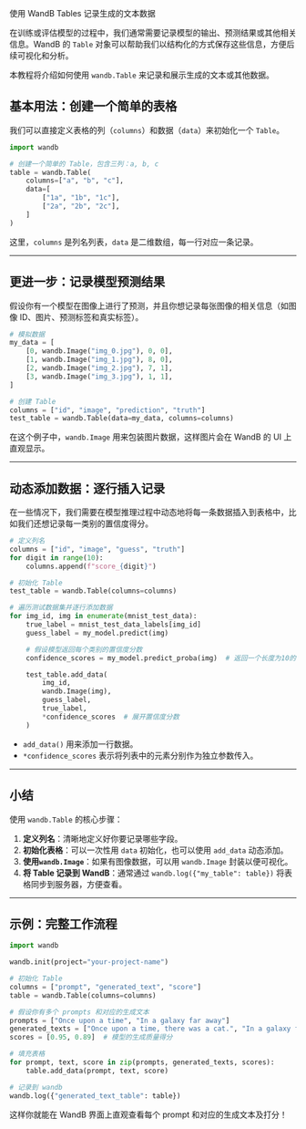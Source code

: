 使用 WandB Tables 记录生成的文本数据

在训练或评估模型的过程中，我们通常需要记录模型的输出、预测结果或其他相关信息。WandB 的 `Table` 对象可以帮助我们以结构化的方式保存这些信息，方便后续可视化和分析。

本教程将介绍如何使用 `wandb.Table` 来记录和展示生成的文本或其他数据。

## 基本用法：创建一个简单的表格

我们可以直接定义表格的列（`columns`）和数据（`data`）来初始化一个 `Table`。

```python
import wandb

# 创建一个简单的 Table，包含三列：a, b, c
table = wandb.Table(
    columns=["a", "b", "c"],
    data=[
        ["1a", "1b", "1c"],
        ["2a", "2b", "2c"],
    ]
)
```

这里，`columns` 是列名列表，`data` 是二维数组，每一行对应一条记录。

------

## 更进一步：记录模型预测结果

假设你有一个模型在图像上进行了预测，并且你想记录每张图像的相关信息（如图像 ID、图片、预测标签和真实标签）。

```python
# 模拟数据
my_data = [
    [0, wandb.Image("img_0.jpg"), 0, 0],
    [1, wandb.Image("img_1.jpg"), 8, 0],
    [2, wandb.Image("img_2.jpg"), 7, 1],
    [3, wandb.Image("img_3.jpg"), 1, 1],
]

# 创建 Table
columns = ["id", "image", "prediction", "truth"]
test_table = wandb.Table(data=my_data, columns=columns)
```

在这个例子中，`wandb.Image` 用来包装图片数据，这样图片会在 WandB 的 UI 上直观显示。

------

## 动态添加数据：逐行插入记录

在一些情况下，我们需要在模型推理过程中动态地将每一条数据插入到表格中，比如我们还想记录每一类别的置信度得分。

```python
# 定义列名
columns = ["id", "image", "guess", "truth"]
for digit in range(10):
    columns.append(f"score_{digit}")

# 初始化 Table
test_table = wandb.Table(columns=columns)

# 遍历测试数据集并逐行添加数据
for img_id, img in enumerate(mnist_test_data):
    true_label = mnist_test_data_labels[img_id]
    guess_label = my_model.predict(img)

    # 假设模型返回每个类别的置信度分数
    confidence_scores = my_model.predict_proba(img)  # 返回一个长度为10的列表

    test_table.add_data(
        img_id,
        wandb.Image(img),
        guess_label,
        true_label,
        *confidence_scores  # 展开置信度分数
    )
```

- `add_data()` 用来添加一行数据。
- `*confidence_scores` 表示将列表中的元素分别作为独立参数传入。

------

## 小结

使用 `wandb.Table` 的核心步骤：

1. **定义列名**：清晰地定义好你要记录哪些字段。
2. **初始化表格**：可以一次性用 `data` 初始化，也可以使用 `add_data` 动态添加。
3. **使用`wandb.Image`**：如果有图像数据，可以用 `wandb.Image` 封装以便可视化。
4. **将 Table 记录到 WandB**：通常通过 `wandb.log({"my_table": table})` 将表格同步到服务器，方便查看。

------

## 示例：完整工作流程

```python
import wandb

wandb.init(project="your-project-name")

# 初始化 Table
columns = ["prompt", "generated_text", "score"]
table = wandb.Table(columns=columns)

# 假设你有多个 prompts 和对应的生成文本
prompts = ["Once upon a time", "In a galaxy far away"]
generated_texts = ["Once upon a time, there was a cat.", "In a galaxy far away, aliens danced."]
scores = [0.95, 0.89]  # 模型的生成质量得分

# 填充表格
for prompt, text, score in zip(prompts, generated_texts, scores):
    table.add_data(prompt, text, score)

# 记录到 wandb
wandb.log({"generated_text_table": table})
```

这样你就能在 WandB 界面上直观查看每个 prompt 和对应的生成文本及打分！
